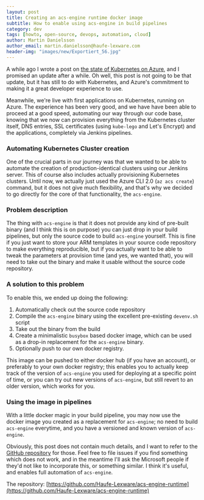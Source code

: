 ```yaml
---
layout: post
title: Creating an acs-engine runtime docker image
subtitle: How to enable using acs-engine in build pipelines
category: dev
tags: [howto, open-source, devops, automation, cloud]
author: Martin Danielsson
author_email: martin.danielsson@haufe-lexware.com 
header-img: "images/new/Exportiert_56.jpg"
---
```


A while ago I wrote a post on [the state of Kubernetes on Azure](http://dev.haufe.com/state-of-kubernetes-on-azure/), and I promised an update after a while. Oh well, this post is not going to be that update, but it has still to do with Kubernetes, and Azure's commitment to making it a great developer experience to use.

Meanwhile, we're live with first applications on Kubernetes, running on Azure. The experience has been very good, and we have have been able to proceed at a good speed, automating our way through our code base, knowing that we now can provision everything from the Kubernetes cluster itself, DNS entries, SSL certificates (using `kube-lego` and Let's Encrypt) and the applications, completely via Jenkins pipelines.

### Automating Kubernetes Cluster creation

One of the crucial parts in our journey was that we wanted to be able to automate the creation of production-identical clusters using our Jenkins server. This of course also includes actually provisioning Kubernetes clusters. Until now, we actually just used the Azure CLI 2.0 (`az acs create`) command, but it does not give much flexibility, and that's why we decided to go directly for the core of that functionality, the `acs-engine`.

### Problem description

The thing with `acs-engine` is that it does not provide any kind of pre-built binary (and I think this is on purpose) you can just drop in your build pipelines, but only the source code to build `acs-engine` yourself. This is fine if you just want to store your ARM templates in your source code repository to make everything reproducible, but if you actually want to be able to tweak the parameters at provision time (and yes, we wanted that), you will need to take out the binary and make it usable without the source code repository.

### A solution to this problem

To enable this, we ended up doing the following:

1. Automatically check out the source code repository
2. Compile the `acs-engine` binary using the excellent pre-existing `devenv.sh` script
3. Take out the binary from the build
4. Create a minimalistic `busybox` based docker image, which can be used as a drop-in replacement for the `acs-engine` binary.
5. Optionally push to our own docker registry.

This image can be pushed to either docker hub (if you have an account), or preferably to your own docker registry; this enables you to actually keep track of the version of `acs-engine` you used for deploying at a specific point of time, or you can try out new versions of `acs-engine`, but still revert to an older version, which works for you.

### Using the image in pipelines

With a little docker magic in your build pipeline, you may now use the docker image you created as a replacement for `acs-engine`; no need to build `acs-engine` everytime, and you have a versioned and known version of `acs-engine`.

Obviously, this post does not contain much details, and I want to refer to the [GitHub repository](https://github.com/Haufe-Lexware/acs-engine-runtime) for those. Feel free to file issues if you find something which does not work, and in the meantime I'll ask the Microsoft people if they'd not like to incorporate this, or something similar. I think it's useful, and enables full automation of `acs-engine`.

The repository: [https://github.com/Haufe-Lexware/acs-engine-runtime](https://github.com/Haufe-Lexware/acs-engine-runtime)

